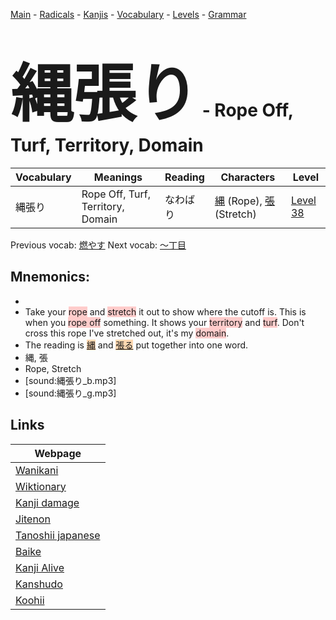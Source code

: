 <style> bigfont {font-size: 100px}</style>
[Main](../README.md) -
[Radicals](../radicals.md) -
[Kanjis](../kanjis.md) -
[Vocabulary](../vocabulary.md) -
[Levels](../levels.md) -
[Grammar](../grammar.md)
# <bigfont> 縄張り</bigfont> - Rope Off, Turf, Territory, Domain 

| Vocabulary | Meanings | Reading | Characters | Level |
| --- | --- | --- | --- | --- |
| 縄張り | Rope Off, Turf, Territory, Domain | なわばり |  [縄](../kanjis/縄.md) (Rope), [張](../kanjis/張.md) (Stretch) | [Level 38](../levels/wk_level38.md) |

Previous vocab: [燃やす](燃やす.md) Next vocab: [〜丁目](〜丁目.md) 

## Mnemonics:

* 
* Take your <span style="background-color:#ffcccb"> rope</span> and <span style="background-color:#ffcccb"> stretch</span> it out to show where the cutoff is. This is when you <span style="background-color:#ffcccb"> rope off</span> something. It shows your <span style="background-color:#ffcccb"> territory</span> and <span style="background-color:#ffcccb"> turf</span>. Don't cross this rope I've stretched out, it's my <span style="background-color:#ffcccb"> domain</span>.
* The reading is <span style="background-color:#fed8b1"> [縄](https://jisho.org/search/縄)</span> and <span style="background-color:#fed8b1"> [張る](https://jisho.org/search/張る)</span> put together into one word.
* 縄, 張
* Rope, Stretch
* [sound:縄張り_b.mp3]
* [sound:縄張り_g.mp3]


## Links 

| Webpage |
| --- |
| [Wanikani          ](https://www.wanikani.com/kanji/縄張り) |
| [Wiktionary        ](https://en.wiktionary.org/wiki/縄張り) |
| [Kanji damage      ](http://www.kanjidamage.com/kanji/search?utf8=✓&q=縄張り) |
| [Jitenon           ](https://jitenon.com/kanji/縄張り) |
| [Tanoshii japanese ](https://www.tanoshiijapanese.com/dictionary/kanji.cfm?k=縄張り) |
| [Baike             ](https://baike.baidu.com/item/縄張り) |
| [Kanji Alive       ](https://app.kanjialive.com/縄張り) |
| [Kanshudo          ](https://www.kanshudo.com/searchmn?q=縄張り) |
| [Koohii            ](https://kanji.koohii.com/study/kanji/縄張り) |
